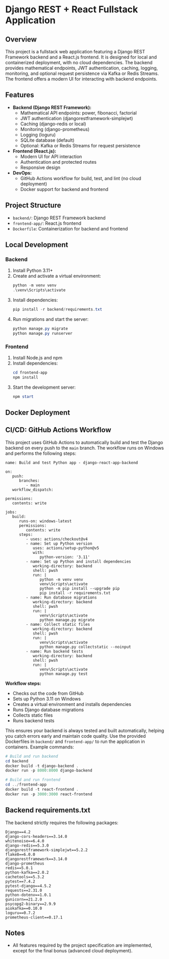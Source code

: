
# Django REST + React Fullstack Application

## Overview
This project is a fullstack web application featuring a Django REST Framework backend and a React.js frontend. It is designed for local and containerized deployment, with no cloud dependencies. The backend provides mathematical endpoints, JWT authentication, caching, logging, monitoring, and optional request persistence via Kafka or Redis Streams. The frontend offers a modern UI for interacting with backend endpoints.

## Features
- **Backend (Django REST Framework):**
  - Mathematical API endpoints: power, fibonacci, factorial
  - JWT authentication (djangorestframework-simplejwt)
  - Caching (django-redis or local)
  - Monitoring (django-prometheus)
  - Logging (loguru)
  - SQLite database (default)
  - Optional: Kafka or Redis Streams for request persistence
- **Frontend (React.js):**
  - Modern UI for API interaction
  - Authentication and protected routes
  - Responsive design
- **DevOps:**
  - GitHub Actions workflow for build, test, and lint (no cloud deployment)
  - Docker support for backend and frontend

## Project Structure
- `backend/`: Django REST Framework backend
- `frontend-app/`: React.js frontend
- `Dockerfile`: Containerization for backend and frontend

## Local Development

### Backend
1. Install Python 3.11+
2. Create and activate a virtual environment:
   ```powershell
   python -m venv venv
   .\venv\Scripts\activate
   ```
3. Install dependencies:
   ```powershell
   pip install -r backend/requirements.txt
   ```
4. Run migrations and start the server:
   ```powershell
   python manage.py migrate
   python manage.py runserver
   ```

### Frontend
1. Install Node.js and npm
2. Install dependencies:
   ```powershell
   cd frontend-app
   npm install
   ```
3. Start the development server:
   ```powershell
   npm start
   ```

## Docker Deployment

## CI/CD: GitHub Actions Workflow
This project uses GitHub Actions to automatically build and test the Django backend on every push to the `main` branch. The workflow runs on Windows and performs the following steps:

```
name: Build and test Python app - django-react-app-backend

on:
   push:
      branches:
         - main
   workflow_dispatch:

permissions:
   contents: write

jobs:
   build:
      runs-on: windows-latest
      permissions:
         contents: write
      steps:
         - uses: actions/checkout@v4
         - name: Set up Python version
            uses: actions/setup-python@v5
            with:
               python-version: '3.11'
         - name: Set up Python and install dependencies
            working-directory: backend
            shell: pwsh
            run: |
               python -m venv venv
               venv\Scripts\activate
               python -m pip install --upgrade pip
               pip install -r requirements.txt
         - name: Run database migrations
            working-directory: backend
            shell: pwsh
            run: |
               venv\Scripts\activate
               python manage.py migrate
         - name: Collect static files
            working-directory: backend
            shell: pwsh
            run: |
               venv\Scripts\activate
               python manage.py collectstatic --noinput
         - name: Run backend tests
            working-directory: backend
            shell: pwsh
            run: |
               venv\Scripts\activate
               python manage.py test
```

**Workflow steps:**
- Checks out the code from GitHub
- Sets up Python 3.11 on Windows
- Creates a virtual environment and installs dependencies
- Runs Django database migrations
- Collects static files
- Runs backend tests

This ensures your backend is always tested and built automatically, helping you catch errors early and maintain code quality.
Use the provided Dockerfiles in `backend/` and `frontend-app/` to run the application in containers. Example commands:

```powershell
# Build and run backend
cd backend
docker build -t django-backend .
docker run -p 8000:8000 django-backend

# Build and run frontend
cd ../frontend-app
docker build -t react-frontend .
docker run -p 3000:3000 react-frontend
```

## Backend requirements.txt
The backend strictly requires the following packages:

```
Django==4.2
django-cors-headers==3.14.0
whitenoise==6.4.0
django-redis==5.3.0
djangorestframework-simplejwt==5.2.2
flake8==6.0.0
djangorestframework==3.14.0
django-prometheus
redis==5.0.1
python-kafka==2.0.2
cachetools==5.3.2
pytest==7.4.2
pytest-django==4.5.2
requests==2.31.0
python-dotenv==1.0.1
gunicorn==21.2.0
psycopg2-binary==2.9.9
aiokafka==0.10.0
loguru==0.7.2
prometheus-client==0.17.1
```

## Notes
- All features required by the project specification are implemented, except for the final bonus (advanced cloud deployment).
